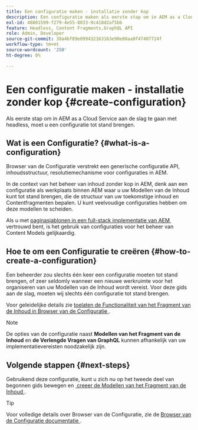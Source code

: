 ```yaml
---
title: Een configuratie maken - installatie zonder kop
description: Een configuratie maken als eerste stap om in AEM as a Cloud Service met een headless-functie aan de slag te gaan.
exl-id: 48801599-f279-4e55-8033-9c418d2af5bb
feature: Headless, Content Fragments,GraphQL API
role: Admin, Developer
source-git-commit: 38a4bf89e099432163163e90e08aa0f47407724f
workflow-type: tm+mt
source-wordcount: '250'
ht-degree: 0%

---
```


# Een configuratie maken - installatie zonder kop {#create-configuration}

Als eerste stap om in AEM as a Cloud Service aan de slag te gaan met headless, moet u een configuratie tot stand brengen.

## Wat is een Configuratie? {#what-is-a-configuration}

Browser van de Configuratie verstrekt een generische configuratie API, inhoudsstructuur, resolutiemechanisme voor configuraties in AEM.

In de context van het beheer van inhoud zonder kop in AEM, denk aan een configuratie als werkplaats binnen AEM waar u uw Modellen van de Inhoud kunt tot stand brengen, die de structuur van uw toekomstige inhoud en Contentfragmenten bepalen. U kunt veelvoudige configuraties hebben om deze modellen te scheiden.

Als u met [&#x200B; paginasjablonen in een full-stack implementatie van AEM &#x200B;](/help/sites-cloud/authoring/page-editor/templates.md) vertrouwd bent, is het gebruik van configuraties voor het beheer van Content Models gelijkaardig.

## Hoe te om een Configuratie te creëren {#how-to-create-a-configuration}

Een beheerder zou slechts één keer een configuratie moeten tot stand brengen, of zeer seldomly wanneer een nieuwe werkruimte voor het organiseren van uw Modellen van de Inhoud wordt vereist. Voor deze gids aan de slag, moeten wij slechts één configuratie tot stand brengen.

Voor geleidelijke details zie [&#x200B; toelaten de Functionaliteit van het Fragment van de Inhoud in Browser van de Configuratie &#x200B;](/help/sites-cloud/administering/content-fragments/setup.md#enable-content-fragment-functionality-configuration-browser).

>[!NOTE]
>
>De opties van de configuratie naast **Modellen van het Fragment van de Inhoud** en **de Verlengde Vragen van GraphQL** kunnen afhankelijk van uw implementatievereisten noodzakelijk zijn.

## Volgende stappen {#next-steps}

Gebruikend deze configuratie, kunt u zich nu op het tweede deel van begonnen gids bewegen en [&#x200B; creeer de Modellen van het Fragment van de Inhoud &#x200B;](create-content-model.md).

>[!TIP]
>
>Voor volledige details over Browser van de Configuratie, zie de [&#x200B; Browser van de Configuratie documentatie &#x200B;](/help/implementing/developing/introduction/configurations.md).
